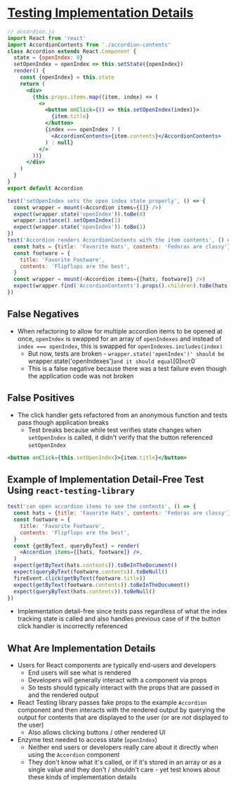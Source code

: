 # [Testing Implementation Details](https://kentcdodds.com/blog/testing-implementation-details)

```jsx
// accordion.js
import React from 'react'
import AccordionContents from './accordion-contents'
class Accordion extends React.Component {
  state = {openIndex: 0}
  setOpenIndex = openIndex => this.setState({openIndex})
  render() {
    const {openIndex} = this.state
    return (
      <div>
        {this.props.items.map((item, index) => (
          <>
            <button onClick={() => this.setOpenIndex(index)}>
              {item.title}
            </button>
            {index === openIndex ? (
              <AccordionContents>{item.contents}</AccordionContents>
            ) : null}
          </>
        ))}
      </div>
    )
  }
}
export default Accordion
```

```javascript
test('setOpenIndex sets the open index state properly', () => {
  const wrapper = mount(<Accordion items={[]} />)
  expect(wrapper.state('openIndex')).toBe(0)
  wrapper.instance().setOpenIndex(1)
  expect(wrapper.state('openIndex')).toBe(1)
})
test('Accordion renders AccordionContents with the item contents', () => {
  const hats = {title: 'Favorite Hats', contents: 'Fedoras are classy'}
  const footware = {
    title: 'Favorite Footware',
    contents: 'Flipflops are the best',
  }
  const wrapper = mount(<Accordion items={[hats, footware]} />)
  expect(wrapper.find('AccordionContents').props().children).toBe(hats.contents)
})
```

## False Negatives

* When refactoring to allow for multiple accordion items to be opened at once, `openIndex` is swapped for an array of `openIndexes` and instead of `index === openIndex`, this is swapped for `openIndexes.includes(index)`
  * But now, tests are broken - `wrapper.state('openIndex')' should be `wrapper.state('openIndexes')` and it should equal `[0]` not `0`
  * This is a false negative because there was a test failure even though the application code was not broken

## False Positives

* The click handler gets refactored from an anonymous function and tests pass though application breaks
  * Test breaks because while test verifies state changes when `setOpenIndex` is called, it didn't verify that the button referenced `setOpenIndex`

```jsx
<button onClick={this.setOpenIndex}>{item.title}</button>
```

## Example of Implementation Detail-Free Test Using `react-testing-library`

```jsx
test('can open accordion items to see the contents', () => {
  const hats = {title: 'Favorite Hats', contents: 'Fedoras are classy'}
  const footware = {
    title: 'Favorite Footware',
    contents: 'Flipflops are the best',
  }
  const {getByText, queryByText} = render(
    <Accordion items={[hats, footware]} />,
  )
  expect(getByText(hats.contents)).toBeInTheDocument()
  expect(queryByText(footware.contents)).toBeNull()
  fireEvent.click(getByText(footware.title))
  expect(getByText(footware.contents)).toBeInTheDocument()
  expect(queryByText(hats.contents)).toBeNull()
})
```

* Implementation detail-free since tests pass regardless of what the index tracking state is called and also handles previous case of if the button click handler is incorrectly referenced

## What Are Implementation Details

* Users for React components are typically end-users and developers
  * End users will see what is rendered
  * Developers will generally interact with a component via props
  * So tests should typically interact with the props that are passed in and the rendered output
* React Testing library passes fake props to the example `Accordion` component and then interacts with the rendered output by querying the output for contents that are displayed to the user (or are _not_ displayed to the user)
  * Also allows clicking buttons / other rendered UI
* Enzyme test needed to access state (`openIndex`)
  * Neither end users or developers really care about it directly when using the `Accordion` component
  * They don't know what it's called, or if it's stored in an array or as a single value and they don't / shouldn't care - yet test knows about these kinds of implementation details
